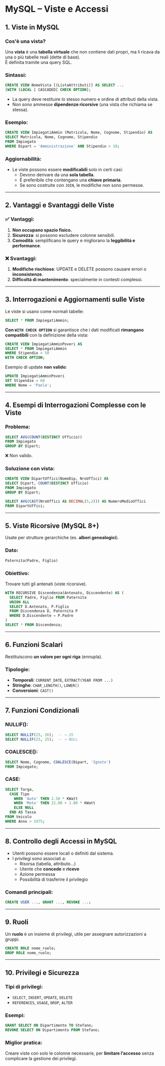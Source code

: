 # MySQL – Viste e Accessi

## 1. Viste in MySQL

### Cos'è una vista?
Una **vista** è una **tabella virtuale** che non contiene dati propri, ma li ricava da una o più tabelle reali (dette di base).  
È definita tramite una query SQL.

### Sintassi:
```sql
CREATE VIEW NomeVista [(ListaAttributi)] AS SELECT ... 
[WITH [LOCAL | CASCADED] CHECK OPTION];
```

- La query deve restituire lo stesso numero e ordine di attributi della vista.
- Non sono ammesse **dipendenze ricorsive** (una vista che richiama se stessa).

### Esempio:
```sql
CREATE VIEW ImpiegatiAmmin (Matricola, Nome, Cognome, Stipendio) AS
SELECT Matricola, Nome, Cognome, Stipendio
FROM Impiegato
WHERE Dipart = 'Amministrazione' AND Stipendio > 10;
```

### Aggiornabilità:
- Le viste possono essere **modificabili** solo in certi casi:
  - Devono derivare da una **sola tabella**.
  - È preferibile che contengano una **chiave primaria**.
  - Se sono costruite con `JOIN`, le modifiche non sono permesse.

---

## 2. Vantaggi e Svantaggi delle Viste

### ✅ Vantaggi:
1. **Non occupano spazio fisico.**
2. **Sicurezza**: si possono escludere colonne sensibili.
3. **Comodità**: semplificano le query e migliorano la **leggibilità e performance**.

### ❌ Svantaggi:
1. **Modifiche rischiose**: UPDATE e DELETE possono causare errori o **inconsistenze**.
2. **Difficoltà di mantenimento**: specialmente in contesti complessi.

---

## 3. Interrogazioni e Aggiornamenti sulle Viste

Le viste si usano come normali tabelle:
```sql
SELECT * FROM ImpiegatiAmmin;
```

**Con `WITH CHECK OPTION`** si garantisce che i dati modificati **rimangano compatibili** con la definizione della vista:
```sql
CREATE VIEW ImpiegatiAmminPoveri AS
SELECT * FROM ImpiegatiAmmin
WHERE Stipendio < 50
WITH CHECK OPTION;
```

Esempio di update **non valido**:
```sql
UPDATE ImpiegatiAmminPoveri
SET Stipendio = 60
WHERE Nome = 'Paola';
```

---

## 4. Esempi di Interrogazioni Complesse con le Viste

### Problema:
```sql
SELECT AVG(COUNT(DISTINCT Ufficio))
FROM Impiegato
GROUP BY Dipart;
```
❌ Non valido.

### Soluzione con vista:
```sql
CREATE VIEW DipartUffici(NomeDip, NroUffici) AS
SELECT Dipart, COUNT(DISTINCT Ufficio)
FROM Impiegato
GROUP BY Dipart;

SELECT AVG(CAST(NroUffici AS DECIMAL(5,2))) AS NumeroMedioUffici
FROM DipartUffici;
```

---

## 5. Viste Ricorsive (MySQL 8+)

Usate per strutture gerarchiche (es. **alberi genealogici**).

### Dato:
```sql
Paternita(Padre, Figlio)
```

### Obiettivo:
Trovare tutti gli antenati (viste ricorsive).

```sql
WITH RECURSIVE Discendenza(Antenato, Discendente) AS (
  SELECT Padre, Figlio FROM Paternita
  UNION ALL
  SELECT D.Antenato, P.Figlio
  FROM Discendenza D, Paternita P
  WHERE D.Discendente = P.Padre
)
SELECT * FROM Discendenza;
```

---

## 6. Funzioni Scalari

Restituiscono **un valore per ogni riga** (ennupla).

### Tipologie:
- **Temporali**: `CURRENT_DATE`, `EXTRACT(YEAR FROM ...)`
- **Stringhe**: `CHAR_LENGTH()`, `LOWER()`
- **Conversioni**: `CAST()`

---

## 7. Funzioni Condizionali

### NULLIF():
```sql
SELECT NULLIF(25, 26);  -- → 25
SELECT NULLIF(25, 25);  -- → NULL
```

### COALESCE():
```sql
SELECT Nome, Cognome, COALESCE(Dipart, 'Ignoto')
FROM Impiegato;
```

### CASE:
```sql
SELECT Targa,
  CASE Tipo
    WHEN 'Auto' THEN 2.58 * KWatt
    WHEN 'Moto' THEN 22.00 + 1.00 * KWatt
    ELSE NULL
  END AS Tassa
FROM Veicolo
WHERE Anno > 1975;
```

---

## 8. Controllo degli Accessi in MySQL

- Utenti possono essere locali o definiti dal sistema.
- I privilegi sono associati a:
  - Risorsa (tabella, attributo...)
  - Utente che **concede** e **riceve**
  - Azione permessa
  - Possibilità di trasferire il privilegio

### Comandi principali:
```sql
CREATE USER ..., GRANT ..., REVOKE ...;
```

---

## 9. Ruoli

Un **ruolo** è un insieme di privilegi, utile per assegnare autorizzazioni a gruppi.

```sql
CREATE ROLE nome_ruolo;
DROP ROLE nome_ruolo;
```

---

## 10. Privilegi e Sicurezza

### Tipi di privilegi:
- `SELECT`, `INSERT`, `UPDATE`, `DELETE`
- `REFERENCES`, `USAGE`, `DROP`, `ALTER`

### Esempi:
```sql
GRANT SELECT ON Dipartimento TO Stefano;
REVOKE SELECT ON Dipartimento FROM Stefano;
```

### Miglior pratica:
Creare viste con solo le colonne necessarie, per **limitare l’accesso** senza complicare la gestione dei privilegi.
